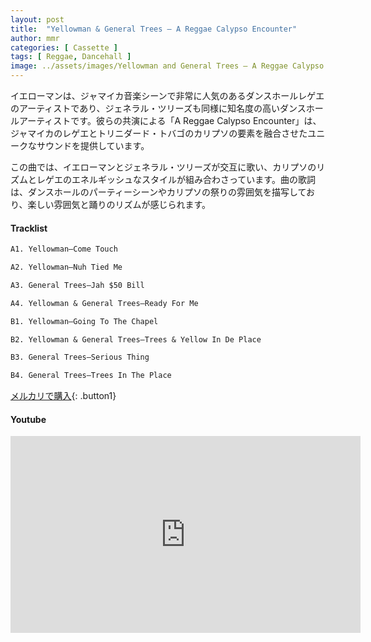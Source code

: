 ```yaml
---
layout: post
title:  "Yellowman & General Trees – A Reggae Calypso Encounter"
author: mmr
categories: [ Cassette ]
tags: [ Reggae, Dancehall ]
image: ../assets/images/Yellowman and General Trees – A Reggae Calypso Encounter.jpg
---
```


イエローマンは、ジャマイカ音楽シーンで非常に人気のあるダンスホールレゲエのアーティストであり、ジェネラル・ツリーズも同様に知名度の高いダンスホールアーティストです。彼らの共演による「A Reggae Calypso Encounter」は、ジャマイカのレゲエとトリニダード・トバゴのカリプソの要素を融合させたユニークなサウンドを提供しています。

この曲では、イエローマンとジェネラル・ツリーズが交互に歌い、カリプソのリズムとレゲエのエネルギッシュなスタイルが組み合わさっています。曲の歌詞は、ダンスホールのパーティーシーンやカリプソの祭りの雰囲気を描写しており、楽しい雰囲気と踊りのリズムが感じられます。


#### Tracklist
```md
A1. Yellowman–Come Touch

A2. Yellowman–Nuh Tied Me

A3. General Trees–Jah $50 Bill

A4. Yellowman & General Trees–Ready For Me

B1. Yellowman–Going To The Chapel

B2. Yellowman & General Trees–Trees & Yellow In De Place

B3. General Trees–Serious Thing

B4. General Trees–Trees In The Place
```

[メルカリで購入](https://jp.mercari.com/item/m22742438118?afid=6142608987){: .button1}

#### Youtube
<iframe width="560" height="315" src="https://www.youtube.com/embed/7PQI7UqX5Y0?si=BcnYFrxXixxA1uBz" title="YouTube video player" frameborder="0" allow="accelerometer; autoplay; clipboard-write; encrypted-media; gyroscope; picture-in-picture; web-share" referrerpolicy="strict-origin-when-cross-origin" allowfullscreen></iframe>